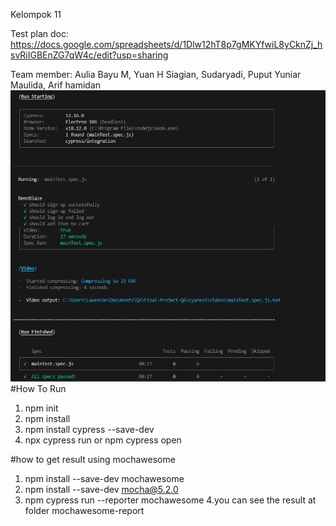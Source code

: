 Kelompok 11

Test plan doc: https://docs.google.com/spreadsheets/d/1Dlw12hT8p7gMKYfwiL8yCknZj_hsvRiIGBEnZG7qW4c/edit?usp=sharing

Team member: Aulia Bayu M, Yuan H Siagian, Sudaryadi, Puput Yuniar Maulida, Arif hamidan
![Alt text](image.png)
#How To Run
1. npm init
2. npm install
3. npm install cypress --save-dev
4. npx cypress run or npm cypress open

#how to get result using mochawesome
1. npm install --save-dev mochawesome
2. npm install --save-dev mocha@5.2.0
3. npm cypress run --reporter mochawesome
4.you can see the result at folder mochawesome-report